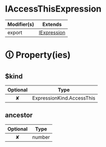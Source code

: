 # IAccessThisExpression

| Modifier(s)                            | Extends                                    |
|----------------------------------------|--------------------------------------------|
| export | [IExpression](https://hamedfathi.gitbook.io/aurelia-2-doc-api/runtime/interface/ast/iexpression) |

# &#128712; Property(ies)

## $kind

| Optional                           | Type                         |
|:----------------------------------:|------------------------------|
| ✘ | ExpressionKind.AccessThis |

## ancestor

| Optional                           | Type                         |
|:----------------------------------:|------------------------------|
| ✘ | number |